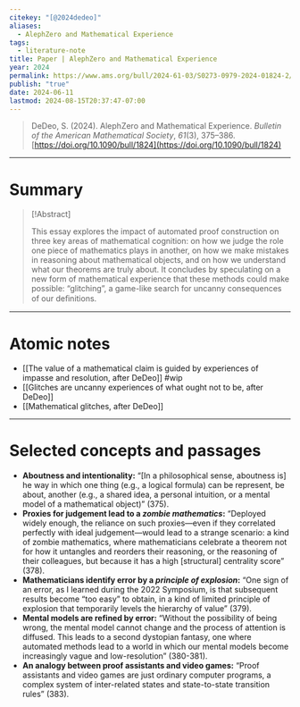 ```yaml
---
citekey: "[@2024dedeo]"
​aliases:
  - AlephZero and Mathematical Experience
tags:
  - literature-note
title: Paper | AlephZero and Mathematical Experience
year: 2024
permalink: https://www.ams.org/bull/2024-61-03/S0273-0979-2024-01824-2/
publish: "true"
date: 2024-06-11
lastmod: 2024-08-15T20:37:47-07:00
---
```

> DeDeo, S. (2024). AlephZero and Mathematical Experience. _Bulletin of the American Mathematical Society_, _61_(3), 375–386. [https://doi.org/10.1090/bull/1824](https://doi.org/10.1090/bull/1824)

---
# Summary


> [!Abstract]
>
> This essay explores the impact of automated proof construction on three key areas of mathematical cognition: on how we judge the role one piece of mathematics plays in another, on how we make mistakes in reasoning about mathematical objects, and on how we understand what our theorems are truly about. It concludes by speculating on a new form of mathematical experience that these methods could make possible: “glitching”, a game-like search for uncanny consequences of our deﬁnitions.


---
# Atomic notes

- [[The value of a mathematical claim is guided by experiences of impasse and resolution, after DeDeo]] #wip 
- [[Glitches are uncanny experiences of what ought not to be, after DeDeo]]
- [[Mathematical glitches, after DeDeo]]

---
# Selected concepts and passages

- **Aboutness and intentionality:** “\[In a philosophical sense, aboutness is] he way in which one thing (e.g., a logical formula) can be represent, be about, another (e.g., a shared idea, a personal intuition, or a mental model of a mathematical object)” (375).
- **Proxies for judgement lead to a *zombie mathematics*:** “Deployed widely enough, the reliance on such proxies—even if they correlated perfectly with ideal judgement—would lead to a strange scenario: a kind of zombie mathematics, where mathematicians celebrate a theorem not for how it untangles and reorders their reasoning, or the reasoning of their colleagues, but because it has a high \[structural] centrality score” (378).
- **Mathematicians identify error by a *principle of explosion*:** “One sign of an error, as I learned during the 2022 Symposium, is that subsequent results become “too easy” to obtain, in a kind of limited principle of explosion that temporarily levels the hierarchy of value” (379).
- **Mental models are refined by error:** “Without the possibility of being wrong, the mental model cannot change and the process of attention is diffused. This leads to a second dystopian fantasy, one where automated methods lead to a world in which our mental models become increasingly vague and low-resolution” (380-381).
- **An analogy between proof assistants and video games:** “Proof assistants and video games are just ordinary computer programs, a complex system of inter-related states and state-to-state transition rules” (383).
